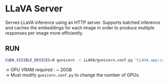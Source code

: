 # LLaVA Server

Serves LLaVA inference using an HTTP server. Supports batched inference and caches the embeddings for each image in order to produce multiple responses per image more efficiently.

## RUN
```bash
CUDA_VISIBLE_DEVICES=0 gunicorn -c LLAVA/gunicorn.conf.py "LLAVA.app:create_app()"
```
-> GPU VRAM required : ~ 20GB\
-> Must modify `gunicorn.conf.py` to change the number of GPUs.
